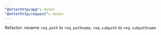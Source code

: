 ```yaml
---
"@otterhttp/app": minor
"@otterhttp/request": minor
---
```


Refactor: rename `req.path` to `req.pathname`, `req.subpath` to `req.subpathname`
